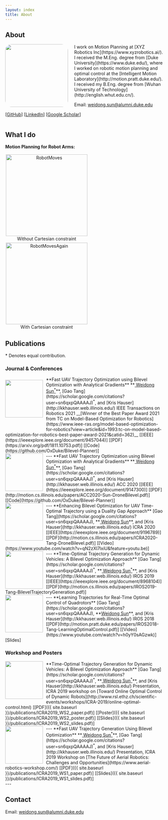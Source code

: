 ```yaml
---
layout: index
title: About
---
```


## About

<img align="left" src="{{ site.baseurl }}/images/me3.jpg" style="float:left;height:200px;width:200px;border-radius: 10%;margin-right: 20px">
I work on Motion Planning at [XYZ Robotics Inc](https://www.xyzrobotics.ai/). I received the M.Eng. degree from [Duke University](https://www.duke.edu/), where I worked on robotic motion planning and optimal control at the [Intelligent Motion Laboratory](http://motion.pratt.duke.edu/). 
I received my B.Eng. degree from [Wuhan University of Technology](http://english.whut.edu.cn/).

Email: [weidong.sun@alumni.duke.edu](mailto:weidong.sun@alumni.duke.edu)

[[GitHub](https://github.com/oxduke)]
[[LinkedIn](https://www.linkedin.com/in/weidong-sun-953264129/)]
[[Google Scholar](https://scholar.google.com/citations?user=yYTIc8UAAAAJ&hl=en)]

<div style="clear:both;"></div>

## What I do
**Motion Planning for Robot Arms:**  
<!-- <br> -->
<!-- <img align="left" src="{{ site.baseurl }}/images/wopt.gif" style="float:left;height:300px;width:auto;margin-left:50px; margin-right:auto;">
<img align="left" src="{{ site.baseurl }}/images/wopt_cart.gif" style="float:left;height:300px;width:auto;margin-left:50px; margin-right:auto;"> -->

<div style="display:table; clear:both; margin:0 auto;">
  <div style="float:left; padding:2px; text-align:center;">
    <img src="{{ site.baseurl }}/images/wopt.gif" alt="RobotMoves" style="height:260px; width:auto">
    <p style="margin:0 0;">Without Cartesian constraint</p>
  </div>
  <div style="float:left; padding:2px; text-align:center;">
    <img src="{{ site.baseurl }}/images/wopt_cart.gif" alt="RobotMovesAgain" style="height:260px; width:auto">
    <p style="margin:0 0;">With Cartesian constraint</p>
  </div>
</div>


<div style="clear:both;"></div>


## Publications 

\* Denotes equal contribution.

### Journal & Conferences

<img align="left" src="{{ site.baseurl }}/images/tro2021.png" style="float:left;height:120px;width:120px;margin-right:10px;margin-bottom:30px;margin-top:10px">
 **Fast UAV Trajectory Optimization using Bilevel Optimization with Analytical Gradients**  
 **<u> Weidong Sun<sup>*</sup></u>**, [Gao Tang](https://scholar.google.com/citations?user=sn6qxpQAAAAJ)<sup>*</sup>, and [Kris Hauser](http://kkhauser.web.illinois.edu/)  
 IEEE Transactions on Robotics 2021  
__[Winner of the Best Paper Award 2021 from  
TC on Model-Based Optimization for Robotics](https://www.ieee-ras.org/model-based-optimization-for-robotics?view=article&id=1993:tc-on-model-based-optimization-for-robotics-best-paper-award-2021&catid=362)__  
 [[IEEE](https://ieeexplore.ieee.org/document/9457044)]
 [[PDF](https://arxiv.org/pdf/1811.10753.pdf)]
 [[Code](https://github.com/OxDuke/Bilevel-Planner)]
<!--  [Video]
 [Slides] -->
<div style="clear:both;"></div>
---

<img align="left" src="{{ site.baseurl }}/images/acc2020.png" style="float:left;height:120px;width:120px;margin-right: 10px">
 **Fast UAV Trajectory Optimization using Bilevel Optimization with Analytical Gradients**  
 **<u> Weidong Sun<sup>*</sup></u>**, [Gao Tang](https://scholar.google.com/citations?user=sn6qxpQAAAAJ)<sup>*</sup>, and [Kris Hauser](http://kkhauser.web.illinois.edu/)  
 ACC 2020  
 [[IEEE](https://ieeexplore.ieee.org/document/9147300)]
 [[PDF](http://motion.cs.illinois.edu/papers/ACC2020-Sun-DroneBilevel.pdf)]
 [[Code](https://github.com/OxDuke/Bilevel-Planner)]
<div style="clear:both;"></div>
---

<img align="left" src="{{ site.baseurl }}/images/icra20.png" style="float:left;height:120px;width:120px;margin-right: 10px">
 **Enhancing Bilevel Optimization for UAV Time-Optimal Trajectory using a Duality Gap Approach**  
 [Gao Tang](https://scholar.google.com/citations?user=sn6qxpQAAAAJ), **<u> Weidong Sun</u>**, and [Kris Hauser](http://kkhauser.web.illinois.edu/)  
 ICRA 2020  
 [[IEEE](https://ieeexplore.ieee.org/document/9196789)]
 [[PDF](http://motion.cs.illinois.edu/papers/ICRA2020-Tang-DroneBilevel.pdf)]
 [[Video](https://www.youtube.com/watch?v=qN2zXl7lxiU&feature=youtu.be)]
 <!-- [Code] [Slides] -->
<div style="clear:both;"></div>
---

<img align="left" src="{{ site.baseurl }}/images/iros19.png" style="float:left;height:120px;width:120px;margin-right: 10px">
 **Time-Optimal Trajectory Generation for Dynamic Vehicles: A Bilevel Optimization Approach**  
 [Gao Tang](https://scholar.google.com/citations?user=sn6qxpQAAAAJ)<sup>*</sup>, **<u> Weidong Sun<sup>*</sup></u>**, and [Kris Hauser](http://kkhauser.web.illinois.edu/)  
 IROS 2019  
 [[IEEE](https://ieeexplore.ieee.org/document/8968104)]
 [[PDF](http://motion.cs.illinois.edu/papers/IROS2019-Tang-BilevelTrajectoryGeneration.pdf)]
<div style="clear:both;"></div>
---

<img align="left" src="{{ site.baseurl }}/images/iros18.png" style="float:left;height:120px;width:120px;margin-right: 10px">
 **Learning Trajectories for Real-Time Optimal Control of Quadrotors**  
 [Gao Tang](https://scholar.google.com/citations?user=sn6qxpQAAAAJ), **<u>Weidong Sun</u>**, and [Kris Hauser](http://kkhauser.web.illinois.edu/)  
 IROS 2018  
 [[PDF](http://motion.pratt.duke.edu/papers/IROS2018-Tang-LearningOptimalControl.pdf)]
 [[Video](https://www.youtube.com/watch?v=h0yY0sAGzwk)]
 [Slides]


<div style="clear:both;"></div>

### Workshop and Posters
<img align="left" src="{{ site.baseurl }}/images/iros19.png" style="float:left;height:120px;width:120px;margin-right:10px;margin-bottom:10px">
 **Time-Optimal Trajectory Generation for Dynamic Vehicles: A Bilevel Optimization Approach**  
 [Gao Tang](https://scholar.google.com/citations?user=sn6qxpQAAAAJ)<sup>*</sup>, **<u> Weidong Sun<sup>*</sup></u>**, and [Kris Hauser](http://kkhauser.web.illinois.edu/)  
 Presentation, ICRA 2019 workshop on  
 [Toward Online Optimal Control of Dynamic Robots](http://www.rsl.ethz.ch/scientific-events/workshops/ICRA-2019/online-optimal-control.html)  
 [[PDF]({{ site.baseurl }}/publications/ICRA2019_WS2_paper.pdf)]
 [[Poster]({{ site.baseurl }}/publications/ICRA2019_WS2_poster.pdf)]
 [[Slides]({{ site.baseurl }}/publications/ICRA2019_WS2_slides.pdf)]
 <!--[[Powerpoint]]({{ site.baseurl }}/publications/2019_ICRA_WS2_slides.pptx)-->
<div style="clear:both;"></div>
---

<img align="left" src="{{ site.baseurl }}/images/icra19-ws1.png" style="float:left;height:120px;width:120px;margin-right: 10px">
 **Fast UAV Trajectory Generation Using Bilevel Optimization**  
 **<u> Weidong Sun<sup>*</sup></u>**, [Gao Tang](https://scholar.google.com/citations?user=sn6qxpQAAAAJ)<sup>*</sup>, and [Kris Hauser](http://kkhauser.web.illinois.edu/)  
 Presentation, ICRA 2019 Workshop on  
 [The Future of Aerial Robotics: Challenges and Opportunities](https://www.aerial-robotics-workshop.com/)  
 [[PDF]({{ site.baseurl }}/publications/ICRA2019_WS1_paper.pdf)]
 [[Slides]({{ site.baseurl }}/publications/ICRA2019_WS1_slides.pdf)]
 <!--[[Powerpoint]]({{ site.baseurl }}/publications/2019_ICRA_WS1_slides.pptx)-->
<div style="clear:both;"></div>
---


## Contact

Email: [weidong.sun@alumni.duke.edu](mailto:weidong.sun@alumni.duke.edu)
